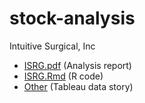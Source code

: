 # stock-analysis

Intuitive Surgical, Inc

* [ISRG.pdf](https://github.com/steffen-zou/stock-analysis/blob/master/ISRG.pdf) (Analysis report)
* [ISRG.Rmd](https://github.com/steffen-zou/stock-analysis/blob/master/ISRG.Rmd) (R code)
* [Other](https://public.tableau.com/profile/steffen.zou.weilun#!/vizhome/AnalysisOfIntuitiveSurgicalsPastFinancialResult/StockAnalysisOfIntuitiveSurgicalInc) (Tableau data story)
